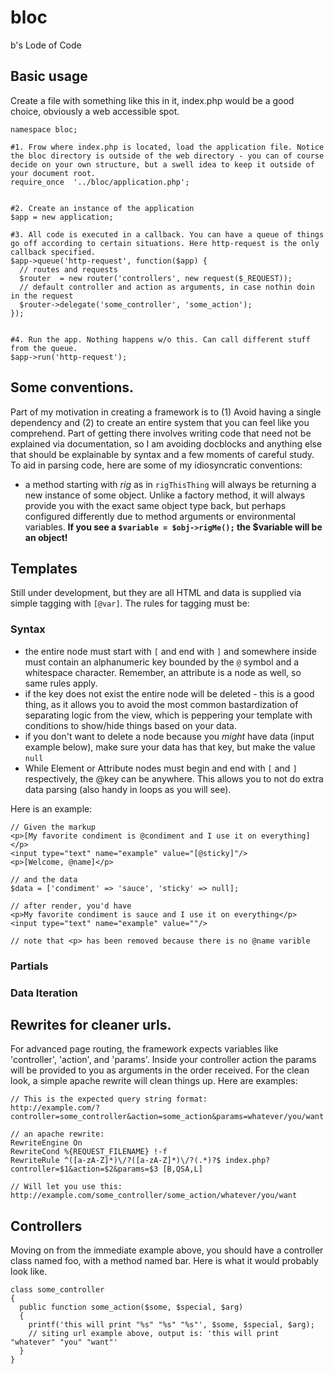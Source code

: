 # bloc

b's Lode of Code


## Basic usage

Create a file with something like this in it, index.php would be a good choice, obviously a web accessible spot.

    namespace bloc;

    #1. Frow where index.php is located, load the application file. Notice the bloc directory is outside of the web directory - you can of course decide on your own structure, but a swell idea to keep it outside of your document root.
    require_once  '../bloc/application.php';


    #2. Create an instance of the application
    $app = new application;

    #3. All code is executed in a callback. You can have a queue of things go off according to certain situations. Here http-request is the only callback specified. 
    $app->queue('http-request', function($app) {
      // routes and requests
      $router  = new router('controllers', new request($_REQUEST));
      // default controller and action as arguments, in case nothin doin in the request
      $router->delegate('some_controller', 'some_action');
    });


    #4. Run the app. Nothing happens w/o this. Can call different stuff from the queue.
    $app->run('http-request');
    
## Some conventions.

Part of my motivation in creating a framework is to (1) Avoid having a single dependency and (2) to create an entire system that you can feel like you comprehend. Part of getting there involves writing code that need not be explained via documentation, so I am avoiding docblocks and anything else that should be explainable by syntax and a few moments of careful study. To aid in parsing code, here are some of my idiosyncratic conventions:

- a method starting with *rig* as in `rigThisThing` will always be returning a new instance of some object. Unlike a factory method, it will always provide you with the exact same object type back, but perhaps configured differently due to method arguments or environmental variables. **If you see a `$variable = $obj->rigMe();` the $variable will be an object!** 
 
## Templates
Still under development, but they are all HTML and data is supplied via simple tagging with `[@var]`. The rules for tagging must be:

### Syntax
- the entire node must start with `[` and end with `]` and somewhere inside must contain an alphanumeric key bounded by the `@` symbol and a whitespace character. Remember, an attribute is a node as well, so same rules apply.
- if the key does not exist the entire node will be deleted - this is a good thing, as it allows you to avoid the most common bastardization of separating logic from the view, which is peppering your template with conditions to show/hide things based on your data.
- if you don't want to delete a node because you *might* have data (input example below), make sure your data has that key, but make the value `null`
- While Element or Attribute nodes must begin and end with `[` and `]` respectively, the @key can be anywhere. This allows you to not do extra data parsing (also handy in loops as you will see).

Here is an example:
    
    // Given the markup
    <p>[My favorite condiment is @condiment and I use it on everything]</p>
    <input type="text" name="example" value="[@sticky]"/>
    <p>[Welcome, @name]</p>
    
    // and the data
    $data = ['condiment' => 'sauce', 'sticky' => null];

    // after render, you'd have
    <p>My favorite condiment is sauce and I use it on everything</p>
    <input type="text" name="example" value=""/>
    
    // note that <p> has been removed because there is no @name varible
    

### Partials
### Data Iteration 
 
 

## Rewrites for cleaner urls.
For advanced page routing, the framework expects variables like 'controller', 'action', and 'params'. Inside your controller action the params will be provided to you as arguments in the order received. For the clean look, a simple apache rewrite will clean things up. Here are examples:

    // This is the expected query string format:
    http://example.com/?controller=some_controller&action=some_action&params=whatever/you/want
    
    // an apache rewrite:
    RewriteEngine On
    RewriteCond %{REQUEST_FILENAME} !-f
    RewriteRule ^([a-zA-Z]*)\/?([a-zA-Z]*)\/?(.*)?$ index.php?controller=$1&action=$2&params=$3 [B,QSA,L]
    
    // Will let you use this:
    http://example.com/some_controller/some_action/whatever/you/want
    
## Controllers
Moving on from the immediate example above, you should have a controller class named foo, with a method named bar. Here is what it would probably look like.

    class some_controller
    {
      public function some_action($some, $special, $arg)
      {
        printf('this will print "%s" "%s" "%s"', $some, $special, $arg);
        // siting url example above, output is: 'this will print "whatever" "you" "want"'
      }
    }
    
    